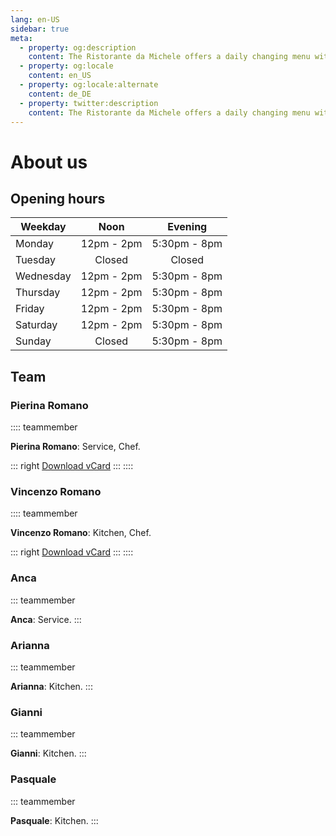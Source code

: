 ```yaml
---
lang: en-US
sidebar: true
meta:
  - property: og:description
    content: The Ristorante da Michele offers a daily changing menu with fresh fish and meat dishes as well as the usual Italian classics.
  - property: og:locale
    content: en_US
  - property: og:locale:alternate
    content: de_DE
  - property: twitter:description
    content: The Ristorante da Michele offers a daily changing menu with fresh fish and meat dishes as well as the usual Italian classics.
---
```


# About us

## Opening hours

| Weekday   | Noon                                                                   | Evening                                                               |
| --------- |:----------------------------------------------------------------------:|:---------------------------------------------------------------------:|
| Monday    | <time datetime="12:00">12pm</time> - <time datetime="14:00">2pm</time> | <time datetime="17:30">5:30pm</time> - <time datetime="20">8pm</time> |
| Tuesday   | Closed                                                                 | Closed                                                                |
| Wednesday | <time datetime="12:00">12pm</time> - <time datetime="14:00">2pm</time> | <time datetime="17:30">5:30pm</time> - <time datetime="20">8pm</time> |
| Thursday  | <time datetime="12:00">12pm</time> - <time datetime="14:00">2pm</time> | <time datetime="17:30">5:30pm</time> - <time datetime="20">8pm</time> |
| Friday    | <time datetime="12:00">12pm</time> - <time datetime="14:00">2pm</time> | <time datetime="17:30">5:30pm</time> - <time datetime="20">8pm</time> |
| Saturday  | <time datetime="12:00">12pm</time> - <time datetime="14:00">2pm</time> | <time datetime="17:30">5:30pm</time> - <time datetime="20">8pm</time> |
| Sunday    | Closed                                                                 | <time datetime="17:30">5:30pm</time> - <time datetime="20">8pm</time> |

## Team

### Pierina Romano

:::: teammember
<TeamPierina/>

**Pierina Romano**: Service, Chef.

::: right
[Download vCard](../vcards/Pierina_Romano.vcf)
:::
::::

### Vincenzo Romano

:::: teammember
<TeamVincenzo/>

**Vincenzo Romano**: Kitchen, Chef.

::: right
[Download vCard](../vcards/Vincenzo_Romano.vcf)
:::
::::

### Anca

::: teammember
<TeamAnca/>

**Anca**: Service.
:::

### Arianna

::: teammember
<TeamArianna/>

**Arianna**: Kitchen.
:::

### Gianni

::: teammember
<TeamGianni/>

**Gianni**: Kitchen.
:::

### Pasquale

::: teammember
<TeamPasquale/>

**Pasquale**: Kitchen.
:::

